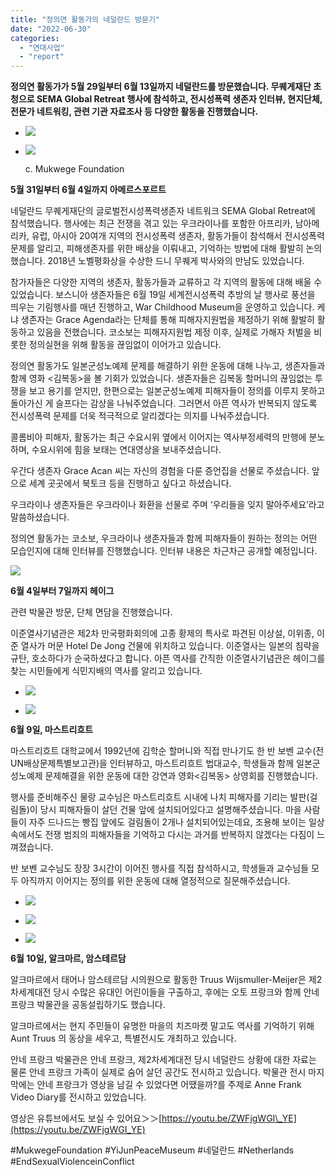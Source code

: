 ```yaml
---
title: "정의연 활동가의 네덜란드 방문기"
date: "2022-06-30"
categories: 
  - "연대사업"
  - "report"
---
```


**정의연 활동가가 5월 29일부터 6월 13일까지 네덜란드를 방문했습니다. 무퀘게재단 초청으로 SEMA Global Retreat 행사에 참석하고, 전시성폭력 생존자 인터뷰, 현지단체, 전문가 네트워킹, 관련 기관 자료조사 등 다양한 활동을 진행했습니다.**

- ![](https://r2.womenandwar.net/2022/06/20220603_0905021-768x1024.jpg)
    
- ![](https://r2.womenandwar.net/2022/06/IMG-20220605-WA00051-997x1024.jpg)
    
    c. Mukwege Foundation
    

**5월 31일부터 6월 4일까지 아메르스포르트**

네덜란드 무퀘게재단의 글로벌전시성폭력생존자 네트워크 SEMA Global Retreat에 참석했습니다. 행사에는 최근 전쟁을 겪고 있는 우크라이나를 포함한 아프리카, 남아메리카, 유럽, 아시아 20여개 지역의 전시성폭력 생존자, 활동가들이 참석해서 전시성폭력 문제를 알리고, 피해생존자를 위한 배상을 이뤄내고, 기억하는 방법에 대해 활발히 논의했습니다. 2018년 노벨평화상을 수상한 드니 무퀘게 박사와의 만남도 있었습니다.

참가자들은 다양한 지역의 생존자, 활동가들과 교류하고 각 지역의 활동에 대해 배울 수 있었습니다. 보스니아 생존자들은 6월 19일 세계전시성폭력 추방의 날 행사로 풍선을 띄우는 기림행사를 매년 진행하고, War Childhood Museum을 운영하고 있습니다. 케냐 생존자는 Grace Agenda라는 단체를 통해 피해자지원법을 제정하기 위해 활발히 활동하고 있음을 전했습니다. 코소보는 피해자지원법 제정 이후, 실제로 가해자 처벌을 비롯한 정의실현을 위해 활동을 끊임없이 이어가고 있습니다.

정의연 활동가도 일본군성노예제 문제를 해결하기 위한 운동에 대해 나누고, 생존자들과 함께 영화 <김복동>을 볼 기회가 있었습니다. 생존자들은 김복동 할머니의 끊임없는 투쟁을 보고 용기를 얻지만, 한편으로는 일본군성노예제 피해자들이 정의를 이루지 못하고 돌아가신 게 슬프다는 감상을 나눠주었습니다. 그러면서 아픈 역사가 반복되지 않도록 전시성폭력 문제를 더욱 적극적으로 알리겠다는 의지를 나눠주셨습니다.

콜롬비아 피해자, 활동가는 최근 수요시위 옆에서 이어지는 역사부정세력의 만행에 분노하며, 수요시위에 힘을 보태는 연대영상을 보내주셨습니다.

우간다 생존자 Grace Acan 씨는 자신의 경험을 다룬 증언집을 선물로 주셨습니다. 앞으로 세계 곳곳에서 북토크 등을 진행하고 싶다고 하셨습니다.

우크라이나 생존자들은 우크라이나 화환을 선물로 주며 ‘우리들을 잊지 말아주세요’라고 말씀하셨습니다.

정의연 활동가는 코소보, 우크라이나 생존자들과 함께 피해자들이 원하는 정의는 어떤 모습인지에 대해 인터뷰를 진행했습니다. 인터뷰 내용은 차근차근 공개할 예정입니다.

![](https://r2.womenandwar.net/2022/06/20220604_164544_HDR1-768x1024.jpg)

**6월 4일부터 7일까지 헤이그**

관련 박물관 방문, 단체 면담을 진행했습니다.

이준열사기념관은 제2차 만국평화회의에 고종 황제의 특사로 파견된 이상설, 이위종, 이준 열사가 머문 Hotel De Jong 건물에 위치하고 있습니다. 이준열사는 일본의 침략을 규탄, 호소하다가 순국하셨다고 합니다. 아픈 역사를 간직한 이준열사기념관은 헤이그를 찾는 시민들에게 식민지배의 역사를 알리고 있습니다.

- ![](https://r2.womenandwar.net/2022/06/20220609_1001191-768x1024.jpg)
    
- ![](https://r2.womenandwar.net/2022/06/20220609_1232441-1024x768.jpg)
    

**6월 9일, 마스트리흐트**

마스트리흐트 대학교에서 1992년에 김학순 할머니와 직접 만나기도 한 반 보벤 교수(전 UN배상문제특별보고관)을 인터뷰하고, 마스트리흐트 법대교수, 학생들과 함께 일본군성노예제 문제해결을 위한 운동에 대한 강연과 영화<김복동> 상영회를 진행했습니다.

행사를 준비해주신 물랑 교수님은 마스트리흐트 시내에 나치 피해자를 기리는 발판(걸림돌)이 당시 피해자들이 살던 건물 앞에 설치되어있다고 설명해주셨습니다. 마을 사람들이 자주 드나드는 빵집 앞에도 걸림돌이 2개나 설치되어있는데요, 조용해 보이는 일상 속에서도 전쟁 범죄의 피해자들을 기억하고 다시는 과거를 반복하지 않겠다는 다짐이 느껴졌습니다.

반 보벤 교수님도 장장 3시간이 이어진 행사를 직접 참석하시고, 학생들과 교수님들 모두 아직까지 이어지는 정의를 위한 운동에 대해 열정적으로 질문해주셨습니다.

- ![](https://r2.womenandwar.net/2022/06/20220610_131832_HDR1-768x1024.jpg)
    
- ![](https://r2.womenandwar.net/2022/06/20220610_195610_HDR1-768x1024.jpg)
    
- ![](https://r2.womenandwar.net/2022/06/20220610_2112301-1024x768.jpg)
    

**6월 10일, 알크마르, 암스테르담**

알크마르에서 태어나 암스테르담 시의원으로 활동한 Truus Wijsmuller-Meijer은 제2차세계대전 당시 수많은 유대인 어린이들을 구출하고, 후에는 오토 프랑크와 함께 안네 프랑크 박물관을 공동설립하기도 했습니다.

알크마르에서는 현지 주민들이 유명한 마을의 치즈마켓 말고도 역사를 기억하기 위해 Aunt Truus 의 동상을 세우고, 특별전시도 개최하고 있습니다.

안네 프랑크 박물관은 안네 프랑크, 제2차세계대전 당시 네덜란드 상황에 대한 자료는 물론 안네 프랑크 가족이 실제로 숨어 살던 공간도 전시하고 있습니다. 박물관 전시 마지막에는 안네 프랑크가 영상을 남길 수 있었다면 어땠을까?를 주제로 Anne Frank Video Diary를 전시하고 있었습니다.

영상은 유튜브에서도 보실 수 있어요＞＞[https://youtu.be/ZWFjgWGI\_YE](https://youtu.be/ZWFjgWGI_YE)

#MukwegeFoundation #YiJunPeaceMuseum #네덜란드 #Netherlands #EndSexualViolenceinConflict

